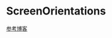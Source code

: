 # ScreenOrientations

[参考博客](http://www.walled.men/2017/07/20/iOS%E6%A8%AA%E7%AB%96%E5%B1%8F%E9%97%AE%E9%A2%98/)
